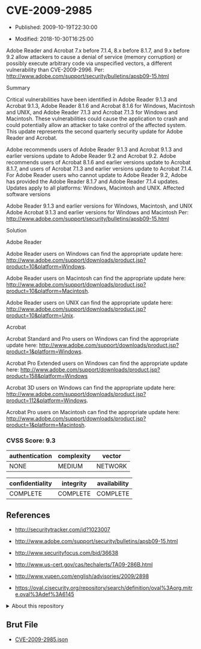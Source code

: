 # CVE-2009-2985

- Published: 2009-10-19T22:30:00

- Modified: 2018-10-30T16:25:00

Adobe Reader and Acrobat 7.x before 7.1.4, 8.x before 8.1.7, and 9.x before 9.2 allow attackers to cause a denial of service (memory corruption) or possibly execute arbitrary code via unspecified vectors, a different vulnerability than CVE-2009-2996. Per: http://www.adobe.com/support/security/bulletins/apsb09-15.html

Summary

Critical vulnerabilities have been identified in Adobe Reader 9.1.3 and Acrobat 9.1.3, Adobe Reader 8.1.6 and Acrobat 8.1.6 for Windows, Macintosh and UNIX, and Adobe Reader 7.1.3 and Acrobat 7.1.3 for Windows and Macintosh. These vulnerabilities could cause the application to crash and could potentially allow an attacker to take control of the affected system. This update represents the second quarterly security update for Adobe Reader and Acrobat.

Adobe recommends users of Adobe Reader 9.1.3 and Acrobat 9.1.3 and earlier versions update to Adobe Reader 9.2 and Acrobat 9.2. Adobe recommends users of Acrobat 8.1.6 and earlier versions update to Acrobat 8.1.7, and users of Acrobat 7.1.3 and earlier versions update to Acrobat 7.1.4. For Adobe Reader users who cannot update to Adobe Reader 9.2, Adobe has provided the Adobe Reader 8.1.7 and Adobe Reader 7.1.4 updates. Updates apply to all platforms: Windows, Macintosh and UNIX.
Affected software versions

Adobe Reader 9.1.3 and earlier versions for Windows, Macintosh, and UNIX
Adobe Acrobat 9.1.3 and earlier versions for Windows and Macintosh Per: http://www.adobe.com/support/security/bulletins/apsb09-15.html

Solution

Adobe Reader

Adobe Reader users on Windows can find the appropriate update here: http://www.adobe.com/support/downloads/product.jsp?product=10&platform=Windows.

Adobe Reader users on Macintosh can find the appropriate update here: http://www.adobe.com/support/downloads/product.jsp?product=10&platform=Macintosh.

Adobe Reader users on UNIX can find the appropriate update here: http://www.adobe.com/support/downloads/product.jsp?product=10&platform=Unix.

Acrobat

Acrobat Standard and Pro users on Windows can find the appropriate update here:
http://www.adobe.com/support/downloads/product.jsp?product=1&platform=Windows.

Acrobat Pro Extended users on Windows can find the appropriate update here: http://www.adobe.com/support/downloads/product.jsp?product=158&platform=Windows

Acrobat 3D users on Windows can find the appropriate update here:
http://www.adobe.com/support/downloads/product.jsp?product=112&platform=Windows.

Acrobat Pro users on Macintosh can find the appropriate update here:
http://www.adobe.com/support/downloads/product.jsp?product=1&platform=Macintosh.

### CVSS Score: **9.3**

| authentication | complexity | vector |
| --- | --- | --- |
| NONE | MEDIUM | NETWORK |

| confidentiality | integrity | availability |
| --- | --- | --- |
| COMPLETE | COMPLETE | COMPLETE |

## References

* http://securitytracker.com/id?1023007

* http://www.adobe.com/support/security/bulletins/apsb09-15.html

* http://www.securityfocus.com/bid/36638

* http://www.us-cert.gov/cas/techalerts/TA09-286B.html

* http://www.vupen.com/english/advisories/2009/2898

* https://oval.cisecurity.org/repository/search/definition/oval%3Aorg.mitre.oval%3Adef%3A6145

<details>
<summary>About this repository</summary> 

  This repository is part of the project [Live Hack CVE](https://github.com/Live-Hack-CVE). Main website can be found [www.live-hack.org](https://www.live-hack.org) 
  
  Made by [Sn0wAlice](https://github.com/Sn0wAlice) for the people that care about security and need to have a feed of the latest CVEs. Hope you enjoy it, don't forget to star the repo and follow me on [Twitter](https://twitter.com/Sn0wAlice) and [Github](https://github.com/Sn0wAlice). And that is my [personnal website](https://www.alice-snow.me/)

  - [Home Page](https://github.com/Live-Hack-CVE)
  - [Framework](https://github.com/Live-Hack-CVE/cve-framework)
  - [CVE database](https://github.com/Live-Hack-CVE/full_database)
  - [Changelog](https://github.com/Live-Hack-CVE/Changelog)
</details>

## Brut File

* [CVE-2009-2985.json](https://raw.githubusercontent.com/Live-Hack-CVE/full_database/main/cves/2009/CVE-2009-2985.json)

